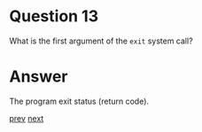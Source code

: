 
# Question 13



What is the first argument of the `exit` system call?



# Answer




The program exit status (return code). 




[prev](12.md) [next](14.md)
